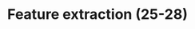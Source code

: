 ---
layout: home
title: Feature extraction (25-28)
parent: Method (Item 7-43)
nav_order: 5
has_children: true
---